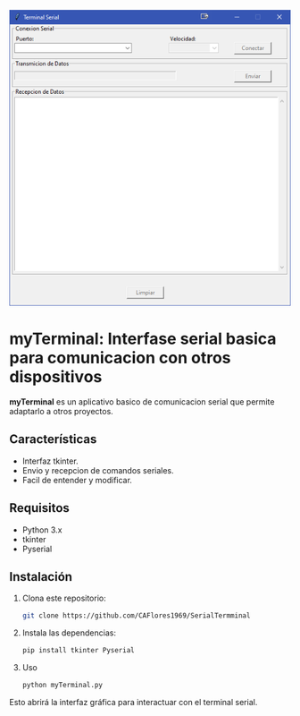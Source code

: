 ![Interfaz de Termina](myTerminal.png)

# myTerminal: Interfase serial basica para comunicacion con otros dispositivos

**myTerminal** es un aplicativo basico de comunicacion serial que permite adaptarlo a otros proyectos.

## Características

- Interfaz tkinter.
- Envio y recepcion de comandos seriales.
- Facil de entender y modificar.

## Requisitos

- Python 3.x
- tkinter
- Pyserial

## Instalación

1. Clona este repositorio:
   ```bash
   git clone https://github.com/CAFlores1969/SerialTermminal

2. Instala las dependencias:
   ```bash
   pip install tkinter Pyserial

4. Uso
   ```bash
   python myTerminal.py

Esto abrirá la interfaz gráfica para interactuar con el terminal serial.

